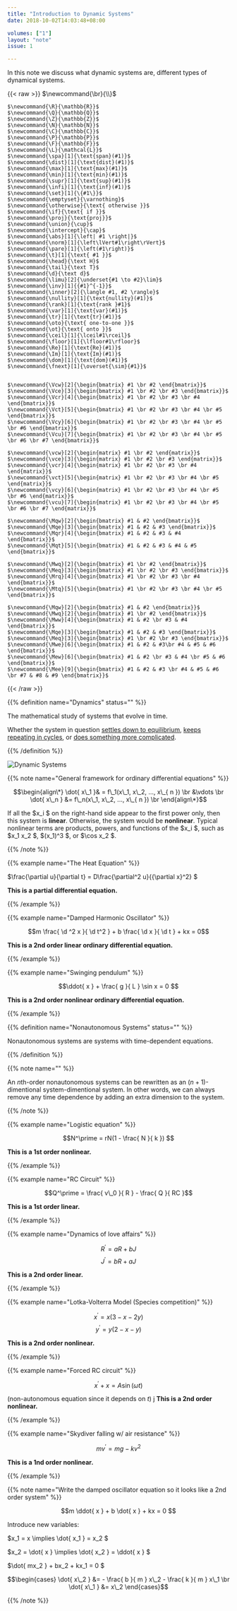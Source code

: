 ```yaml
---
title: "Introduction to Dynamic Systems"
date: 2018-10-02T14:03:48+08:00

volumes: ["1"]
layout: "note"
issue: 1

---
```


In this note we discuss what dynamic systems are, different types of dynamical systems.

<!--more-->

<div class="latex-macros">
  {{< raw >}}
    $\newcommand{\br}{\\}$

    $\newcommand{\R}{\mathbb{R}}$
    $\newcommand{\Q}{\mathbb{Q}}$
    $\newcommand{\Z}{\mathbb{Z}}$
    $\newcommand{\N}{\mathbb{N}}$
    $\newcommand{\C}{\mathbb{C}}$
    $\newcommand{\P}{\mathbb{P}}$
    $\newcommand{\F}{\mathbb{F}}$
    $\newcommand{\L}{\mathcal{L}}$
    $\newcommand{\spa}[1]{\text{span}(#1)}$
    $\newcommand{\dist}[1]{\text{dist}(#1)}$
    $\newcommand{\max}[1]{\text{max}(#1)}$
    $\newcommand{\min}[1]{\text{min}(#1)}$
    $\newcommand{\supr}[1]{\text{sup}(#1)}$
    $\newcommand{\infi}[1]{\text{inf}(#1)}$
    $\newcommand{\set}[1]{\{#1\}}$
    $\newcommand{\emptyset}{\varnothing}$
    $\newcommand{\otherwise}{\text{ otherwise }}$
    $\newcommand{\if}{\text{ if }}$
    $\newcommand{\proj}{\text{proj}}$
    $\newcommand{\union}{\cup}$
    $\newcommand{\intercept}{\cap}$
    $\newcommand{\abs}[1]{\left| #1 \right|}$
    $\newcommand{\norm}[1]{\left\lVert#1\right\rVert}$
    $\newcommand{\pare}[1]{\left(#1\right)}$
    $\newcommand{\t}[1]{\text{ #1 }}$
    $\newcommand{\head}{\text H}$
    $\newcommand{\tail}{\text T}$
    $\newcommand{\d}{\text d}$
    $\newcommand{\limu}[2]{\underset{#1 \to #2}\lim}$
    $\newcommand{\inv}[1]{{#1}^{-1}}$
    $\newcommand{\inner}[2]{\langle #1, #2 \rangle}$
    $\newcommand{\nullity}[1]{\text{nullity}(#1)}$
    $\newcommand{\rank}[1]{\text{rank }#1}$
    $\newcommand{\var}[1]{\text{var}(#1)}$
    $\newcommand{\tr}[1]{\text{tr}(#1)}$
    $\newcommand{\oto}{\text{ one-to-one }}$
    $\newcommand{\ot}{\text{ onto }}$
    $\newcommand{\ceil}[1]{\lceil#1\rceil}$
    $\newcommand{\floor}[1]{\lfloor#1\rfloor}$
    $\newcommand{\Re}[1]{\text{Re}(#1)}$
    $\newcommand{\Im}[1]{\text{Im}(#1)}$
    $\newcommand{\dom}[1]{\text{dom}(#1)}$
    $\newcommand{\fnext}[1]{\overset{\sim}{#1}}$


    $\newcommand{\Vcw}[2]{\begin{bmatrix} #1 \br #2 \end{bmatrix}}$
    $\newcommand{\Vce}[3]{\begin{bmatrix} #1 \br #2 \br #3 \end{bmatrix}}$
    $\newcommand{\Vcr}[4]{\begin{bmatrix} #1 \br #2 \br #3 \br #4 \end{bmatrix}}$
    $\newcommand{\Vct}[5]{\begin{bmatrix} #1 \br #2 \br #3 \br #4 \br #5 \end{bmatrix}}$
    $\newcommand{\Vcy}[6]{\begin{bmatrix} #1 \br #2 \br #3 \br #4 \br #5 \br #6 \end{bmatrix}}$
    $\newcommand{\Vcu}[7]{\begin{bmatrix} #1 \br #2 \br #3 \br #4 \br #5 \br #6 \br #7 \end{bmatrix}}$

    $\newcommand{\vcw}[2]{\begin{matrix} #1 \br #2 \end{matrix}}$
    $\newcommand{\vce}[3]{\begin{matrix} #1 \br #2 \br #3 \end{matrix}}$
    $\newcommand{\vcr}[4]{\begin{matrix} #1 \br #2 \br #3 \br #4 \end{matrix}}$
    $\newcommand{\vct}[5]{\begin{matrix} #1 \br #2 \br #3 \br #4 \br #5 \end{matrix}}$
    $\newcommand{\vcy}[6]{\begin{matrix} #1 \br #2 \br #3 \br #4 \br #5 \br #6 \end{matrix}}$
    $\newcommand{\vcu}[7]{\begin{matrix} #1 \br #2 \br #3 \br #4 \br #5 \br #6 \br #7 \end{matrix}}$

    $\newcommand{\Mqw}[2]{\begin{bmatrix} #1 & #2 \end{bmatrix}}$
    $\newcommand{\Mqe}[3]{\begin{bmatrix} #1 & #2 & #3 \end{bmatrix}}$
    $\newcommand{\Mqr}[4]{\begin{bmatrix} #1 & #2 & #3 & #4 \end{bmatrix}}$
    $\newcommand{\Mqt}[5]{\begin{bmatrix} #1 & #2 & #3 & #4 & #5 \end{bmatrix}}$

    $\newcommand{\Mwq}[2]{\begin{bmatrix} #1 \br #2 \end{bmatrix}}$
    $\newcommand{\Meq}[3]{\begin{bmatrix} #1 \br #2 \br #3 \end{bmatrix}}$
    $\newcommand{\Mrq}[4]{\begin{bmatrix} #1 \br #2 \br #3 \br #4 \end{bmatrix}}$
    $\newcommand{\Mtq}[5]{\begin{bmatrix} #1 \br #2 \br #3 \br #4 \br #5 \end{bmatrix}}$

    $\newcommand{\Mqw}[2]{\begin{bmatrix} #1 & #2 \end{bmatrix}}$
    $\newcommand{\Mwq}[2]{\begin{bmatrix} #1 \br #2 \end{bmatrix}}$
    $\newcommand{\Mww}[4]{\begin{bmatrix} #1 & #2 \br #3 & #4 \end{bmatrix}}$
    $\newcommand{\Mqe}[3]{\begin{bmatrix} #1 & #2 & #3 \end{bmatrix}}$
    $\newcommand{\Meq}[3]{\begin{bmatrix} #1 \br #2 \br #3 \end{bmatrix}}$
    $\newcommand{\Mwe}[6]{\begin{bmatrix} #1 & #2 & #3\br #4 & #5 & #6 \end{bmatrix}}$
    $\newcommand{\Mew}[6]{\begin{bmatrix} #1 & #2 \br #3 & #4 \br #5 & #6 \end{bmatrix}}$
    $\newcommand{\Mee}[9]{\begin{bmatrix} #1 & #2 & #3 \br #4 & #5 & #6 \br #7 & #8 & #9 \end{bmatrix}}$
  {{< /raw >}}
</div>

{{% definition name="Dynamics" status="" %}}

The mathematical study of systems that evolve in time.

Whether the system in question <u>settles down to equilibrium</u>, <u>keeps repeating in cycles</u>, or <u>does something more complicated</u>.

{{% /definition %}}

![Dynamic Systems](/images/dynamical-systems.png)

{{% note name="General framework for ordinary differential equations" %}}


$$\begin{align\*}
\dot{ x\_1 }& = f\_1(x\_1, x\_2, ..., x\_{ n }) \br
&\vdots \br
\dot{ x\_n } &= f\_n(x\_1, x\_2, ..., x\_{ n }) \br
\end{align\*}$$

If all the $x\_i $ on the right-hand side appear to the first power only, then this system is **linear**. Otherwise, the system would be **nonlinear**. Typical nonlinear terms are products, powers, and functions of the $x\_i $, such as $x\_1 x\_2 $, $(x\_1)^3 $, or $\cos x\_2 $.


{{% /note %}}

{{% example name="The Heat Equation" %}}

$\frac{\partial u}{\partial t} = D\frac{\partial^2 u}{{\partial x}^2} $

**This is a partial differential equation.**

{{% /example %}}

{{% example name="Damped Harmonic Oscillator" %}}

$$m \frac{ \d ^2 x }{ \d t^2 } + b \frac{ \d x }{ \d t } + kx = 0$$

**This is a 2nd order linear ordinary differential equation.**

{{% /example %}}

{{% example name="Swinging pendulum" %}}

$$\ddot{ x } + \frac{ g }{ L } \sin x = 0 $$

**This is a 2nd order nonlinear ordinary differential equation.**

{{% /example %}}

{{% definition name="Nonautonomous Systems" status="" %}}

Nonautonomous systems are systems with time-dependent equations.

{{% /definition %}}

{{% note name="" %}}

An $n$th-order nonautonomous systems can be rewritten as an $(n+1)$-dimentional system-dimentional system. In other words, we can always remove any time dependence by adding an extra dimension to the system.

{{% /note %}}

{{% example name="Logistic equation" %}}

$$N^\prime = rN(1 - \frac{ N }{ k }) $$

**This is a 1st order nonlinear.**

{{% /example %}}

{{% example name="RC Circuit" %}}

$$Q^\prime = \frac{ v\_0 }{ R } - \frac{ Q }{ RC }$$

**This is a 1st order linear.**

{{% /example %}}

{{% example name="Dynamics of love affairs" %}}

$$R^\prime = a R + b J$$
$$J^\prime = b R + a J$$

**This is a 2nd order linear.**

{{% /example %}}

{{% example name="Lotka-Volterra Model (Species competition)" %}}

$$x^\prime = x(3 - x - 2y) $$
$$y^\prime = y(2 - x - y) $$

**This is a 2nd order nonlinear.**

{{% /example %}}

{{% example name="Forced RC circuit" %}}

$$x^{\prime} + x = A \sin(\omega t) $$

(non-autonomous equation since it depends on $t$)
j
**This is a 2nd order nonlinear.**

{{% /example %}}

{{% example name="Skydiver falling w/ air resistance" %}}

$$mv^\prime = mg - kv^2$$

**This is a 1nd order nonlinear.**

{{% /example %}}

{{% note name="Write the damped oscillator equation so it looks like a 2nd order system" %}}

$$m \ddot{ x } + b \dot{ x } + kx = 0 $$

Introduce new variables:

$x\_1 = x \implies \dot{ x\_1 } = x\_2 $

$x\_2 = \dot{ x } \implies \dot{ x\_2 } = \ddot{ x } $

$\dot{ mx\_2 } + bx\_2 + kx\_1 = 0 $

$$\begin{cases}
\dot{ x\_2 } &= - \frac{ b }{ m } x\_2 - \frac{ k }{ m } x\_1 \br
\dot{ x\_1 } &= x\_2
\end{cases}$$

{{% /note %}}


